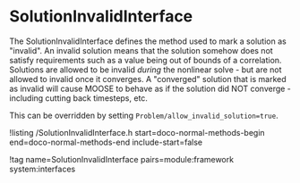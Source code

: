 # SolutionInvalidInterface

The SolutionInvalidInterface defines the method used to mark a solution as "invalid".  An invalid solution means that the solution somehow does not satisfy requirements such as a value being out of bounds of a correlation.  Solutions are allowed to be invalid _during_ the nonlinear solve - but are not allowed to invalid once it converges.  A "converged" solution that is marked as invalid will cause MOOSE to behave as if the solution did NOT converge - including cutting back timesteps, etc.

This can be overridden by setting `Problem/allow_invalid_solution=true`.

!listing /SolutionInvalidInterface.h start=doco-normal-methods-begin end=doco-normal-methods-end include-start=false

!tag name=SolutionInvalidInterface pairs=module:framework system:interfaces

